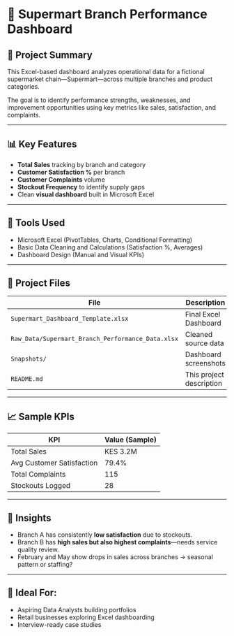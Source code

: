 
# 🛒 Supermart Branch Performance Dashboard

## 📌 Project Summary

This Excel-based dashboard analyzes operational data for a fictional supermarket chain—Supermart—across multiple branches and product categories.

The goal is to identify performance strengths, weaknesses, and improvement opportunities using key metrics like sales, satisfaction, and complaints.

---

## 📊 Key Features

- **Total Sales** tracking by branch and category  
- **Customer Satisfaction %** per branch  
- **Customer Complaints** volume  
- **Stockout Frequency** to identify supply gaps  
- Clean **visual dashboard** built in Microsoft Excel

---

## 🔧 Tools Used
- Microsoft Excel (PivotTables, Charts, Conditional Formatting)
- Basic Data Cleaning and Calculations (Satisfaction %, Averages)
- Dashboard Design (Manual and Visual KPIs)

---

## 📁 Project Files

| File | Description |
|------|-------------|
| `Supermart_Dashboard_Template.xlsx` | Final Excel Dashboard |
| `Raw_Data/Supermart_Branch_Performance_Data.xlsx` | Cleaned source data |
| `Snapshots/` | Dashboard screenshots |
| `README.md` | This project description |

---

## 📈 Sample KPIs

| KPI | Value (Sample) |
|-----|----------------|
| Total Sales | KES 3.2M |
| Avg Customer Satisfaction | 79.4% |
| Total Complaints | 115 |
| Stockouts Logged | 28 |

---

## 🧠 Insights

- Branch A has consistently **low satisfaction** due to stockouts.
- Branch B has **high sales but also highest complaints**—needs service quality review.
- February and May show drops in sales across branches → seasonal pattern or staffing?

---

## 💼 Ideal For:
- Aspiring Data Analysts building portfolios
- Retail businesses exploring Excel dashboarding
- Interview-ready case studies
